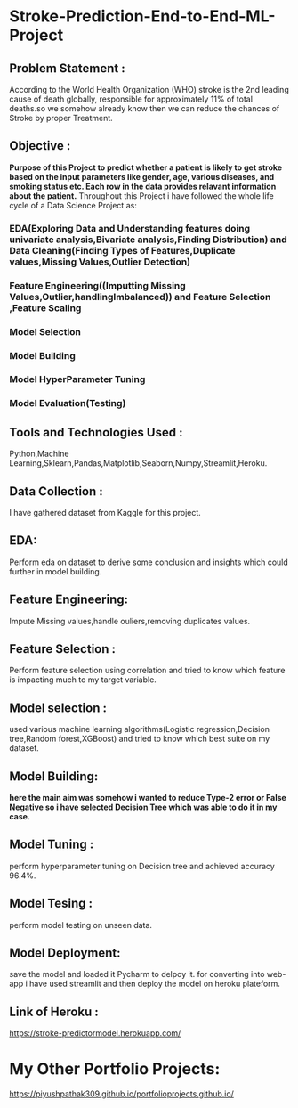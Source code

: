 # Stroke-Prediction-End-to-End-ML-Project

## Problem Statement :
According to the World Health Organization (WHO) stroke is the 2nd leading cause of death globally, responsible for approximately 11% of total deaths.so we somehow already know then we can reduce the chances of Stroke by proper Treatment.

## Objective :
**Purpose of this Project to predict whether a patient is likely to get stroke based on the input parameters like gender, age, various diseases, and smoking status etc. Each row in the data provides relavant information about the patient.** Throughout this Project i have followed the whole life cycle of a Data Science Project as: 
### EDA(Exploring Data and Understanding features doing univariate analysis,Bivariate analysis,Finding Distribution) and Data Cleaning(Finding Types of Features,Duplicate values,Missing Values,Outlier Detection)
### Feature Engineering((Imputting Missing Values,Outlier,handlingImbalanced)) and Feature Selection ,Feature Scaling
### Model Selection 
### Model Building 
### Model HyperParameter Tuning
### Model Evaluation(Testing)

## Tools and Technologies Used :
Python,Machine Learning,Sklearn,Pandas,Matplotlib,Seaborn,Numpy,Streamlit,Heroku.

## Data Collection :
I have gathered dataset from Kaggle for this project.

## EDA:
Perform eda on dataset to derive some conclusion and insights which could further in model building.

## Feature Engineering:
Impute Missing values,handle ouliers,removing duplicates values.

## Feature Selection :
Perform feature selection using correlation and tried to know which feature is impacting much to my target variable.

## Model selection :
used various machine learning algorithms(Logistic regression,Decision tree,Random forest,XGBoost) and tried to know which best suite on my dataset.

## Model Building: 
**here the main aim was somehow i wanted to reduce Type-2 error or False Negative so i have selected Decision Tree which was able to do it in my case.**

## Model Tuning :
perform hyperparameter tuning on Decision tree and achieved accuracy 96.4%.

## Model Tesing :
perform model testing on unseen data.

## Model Deployment:
save the model and loaded it Pycharm to delpoy it. for converting into web-app i have used streamlit and then deploy the model on heroku plateform.

## Link of Heroku :
https://stroke-predictormodel.herokuapp.com/

# My Other Portfolio Projects:
https://piyushpathak309.github.io/portfolioprojects.github.io/










